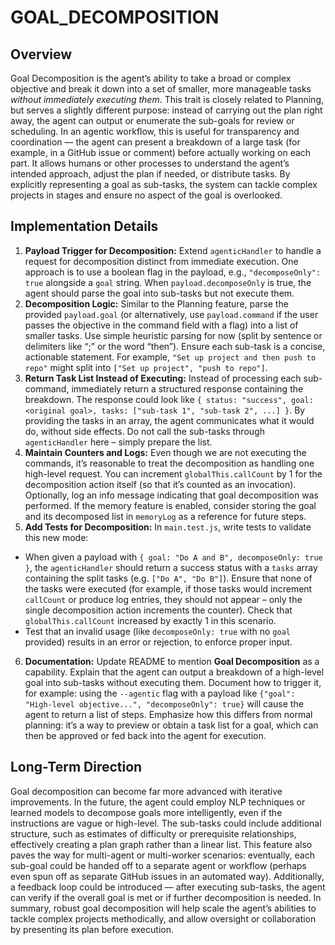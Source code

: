 # GOAL_DECOMPOSITION

## Overview
Goal Decomposition is the agent’s ability to take a broad or complex objective and break it down into a set of smaller, more manageable tasks *without immediately executing them*. This trait is closely related to Planning, but serves a slightly different purpose: instead of carrying out the plan right away, the agent can output or enumerate the sub-goals for review or scheduling. In an agentic workflow, this is useful for transparency and coordination — the agent can present a breakdown of a large task (for example, in a GitHub issue or comment) before actually working on each part. It allows humans or other processes to understand the agent’s intended approach, adjust the plan if needed, or distribute tasks. By explicitly representing a goal as sub-tasks, the system can tackle complex projects in stages and ensure no aspect of the goal is overlooked.

## Implementation Details
1. **Payload Trigger for Decomposition:** Extend `agenticHandler` to handle a request for decomposition distinct from immediate execution. One approach is to use a boolean flag in the payload, e.g., `"decomposeOnly": true` alongside a `goal` string. When `payload.decomposeOnly` is true, the agent should parse the goal into sub-tasks but not execute them.
2. **Decomposition Logic:** Similar to the Planning feature, parse the provided `payload.goal` (or alternatively, use `payload.command` if the user passes the objective in the command field with a flag) into a list of smaller tasks. Use simple heuristic parsing for now (split by sentence or delimiters like “;” or the word “then”). Ensure each sub-task is a concise, actionable statement. For example, `"Set up project and then push to repo"` might split into `["Set up project", "push to repo"]`.
3. **Return Task List Instead of Executing:** Instead of processing each sub-command, immediately return a structured response containing the breakdown. The response could look like `{ status: "success", goal: <original goal>, tasks: ["sub-task 1", "sub-task 2", ...] }`. By providing the tasks in an array, the agent communicates what it would do, without side effects. Do not call the sub-tasks through `agenticHandler` here – simply prepare the list.
4. **Maintain Counters and Logs:** Even though we are not executing the commands, it’s reasonable to treat the decomposition as handling one high-level request. You can increment `globalThis.callCount` by 1 for the decomposition action itself (so that it’s counted as an invocation). Optionally, log an info message indicating that goal decomposition was performed. If the memory feature is enabled, consider storing the goal and its decomposed list in `memoryLog` as a reference for future steps.
5. **Add Tests for Decomposition:** In `main.test.js`, write tests to validate this new mode:
  - When given a payload with `{ goal: "Do A and B", decomposeOnly: true }`, the `agenticHandler` should return a success status with a `tasks` array containing the split tasks (e.g. `["Do A", "Do B"]`). Ensure that none of the tasks were executed (for example, if those tasks would increment `callCount` or produce log entries, they should not appear – only the single decomposition action increments the counter). Check that `globalThis.callCount` increased by exactly 1 in this scenario.
  - Test that an invalid usage (like `decomposeOnly: true` with no `goal` provided) results in an error or rejection, to enforce proper input.
6. **Documentation:** Update README to mention **Goal Decomposition** as a capability. Explain that the agent can output a breakdown of a high-level goal into sub-tasks without executing them. Document how to trigger it, for example: using the `--agentic` flag with a payload like `{"goal": "High-level objective...", "decomposeOnly": true}` will cause the agent to return a list of steps. Emphasize how this differs from normal planning: it’s a way to preview or obtain a task list for a goal, which can then be approved or fed back into the agent for execution.

## Long-Term Direction
Goal decomposition can become far more advanced with iterative improvements. In the future, the agent could employ NLP techniques or learned models to decompose goals more intelligently, even if the instructions are vague or high-level. The sub-tasks could include additional structure, such as estimates of difficulty or prerequisite relationships, effectively creating a plan graph rather than a linear list. This feature also paves the way for multi-agent or multi-worker scenarios: eventually, each sub-goal could be handed off to a separate agent or workflow (perhaps even spun off as separate GitHub issues in an automated way). Additionally, a feedback loop could be introduced — after executing sub-tasks, the agent can verify if the overall goal is met or if further decomposition is needed. In summary, robust goal decomposition will help scale the agent’s abilities to tackle complex projects methodically, and allow oversight or collaboration by presenting its plan before execution.
